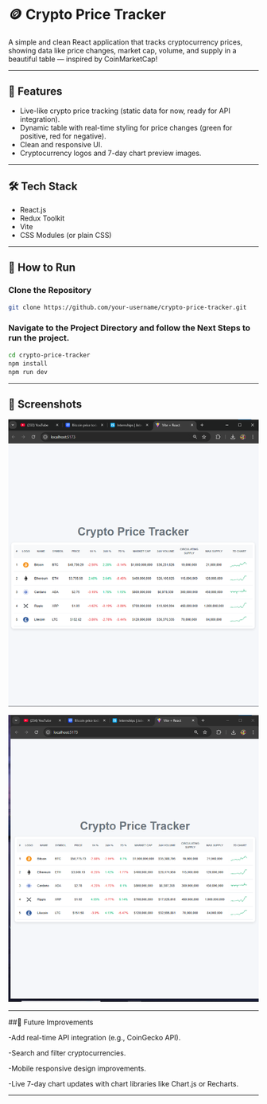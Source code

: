 # 🪙 Crypto Price Tracker

A simple and clean React application that tracks cryptocurrency prices, showing data like price changes, market cap, volume, and supply in a beautiful table — inspired by CoinMarketCap!

---

## 🚀 Features

- Live-like crypto price tracking (static data for now, ready for API integration).
- Dynamic table with real-time styling for price changes (green for positive, red for negative).
- Clean and responsive UI.
- Cryptocurrency logos and 7-day chart preview images.

---

## 🛠️ Tech Stack

- React.js
- Redux Toolkit
- Vite
- CSS Modules (or plain CSS)

---

## 🏁 How to Run

### Clone the Repository
```bash
git clone https://github.com/your-username/crypto-price-tracker.git
```

### Navigate to the Project Directory and follow the Next Steps to run the project.
```bash
cd crypto-price-tracker
npm install
npm run dev
```
---
## 📸 Screenshots

![Home Page Screenshot](https://raw.githubusercontent.com/DoodleSquash/Crypto-Price-Tracker/refs/heads/main/Output/Output%201.png)


![Table View Screenshot](https://raw.githubusercontent.com/DoodleSquash/Crypto-Price-Tracker/refs/heads/main/Output/Output%202.png)

---
##📢 Future Improvements

-Add real-time API integration (e.g., CoinGecko API).

-Search and filter cryptocurrencies.

-Mobile responsive design improvements.

-Live 7-day chart updates with chart libraries like Chart.js or Recharts.

---



